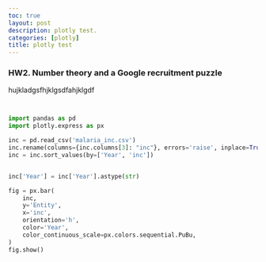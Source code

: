 ```yaml
---
toc: true
layout: post
description: plotly test.
categories: [plotly]
title: plotly test
---
```



### HW2. Number theory and a Google recruitment puzzle
hujkladgsfhjklgsdfahjklgdf

```python


import pandas as pd
import plotly.express as px

inc = pd.read_csv('malaria_inc.csv')
inc.rename(columns={inc.columns[3]: "inc"}, errors='raise', inplace=True)
inc = inc.sort_values(by=['Year', 'inc'])


inc['Year'] = inc['Year'].astype(str)

fig = px.bar(
    inc,
    y='Entity',
    x='inc',
    orientation='h',
    color='Year',
    color_continuous_scale=px.colors.sequential.PuBu,
)
fig.show()
```
